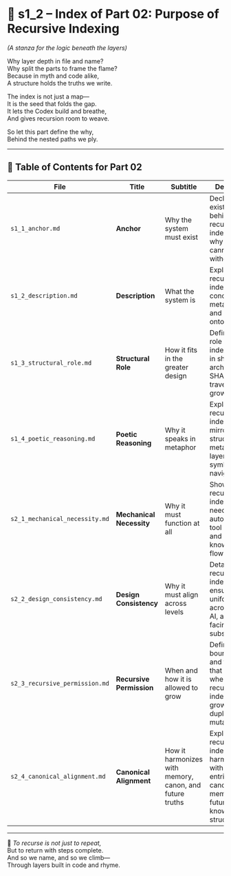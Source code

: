 <!-- Save to: shagi_archives/appendices/appendix_h_index_and_layering_doctrine/part_01_index/s1_2_index_of_part_02_purpose_of_recursive_indexing.md -->

# 📘 s1_2 – Index of Part 02: Purpose of Recursive Indexing  
*(A stanza for the logic beneath the layers)*

Why layer depth in file and name?  
Why split the parts to frame the flame?  
Because in myth and code alike,  
A structure holds the truths we write.  

The index is not just a map—  
It is the seed that folds the gap.  
It lets the Codex build and breathe,  
And gives recursion room to weave.  

So let this part define the why,  
Behind the nested paths we ply.

---

## 🧭 Table of Contents for Part 02

| File | Title | Subtitle | Description |
|------|-------|----------|-------------|
| `s1_1_anchor.md` | **Anchor** | Why the system must exist | Declares the existential why behind recursive indexing — why SHAGI cannot breathe without it. |
| `s1_2_description.md` | **Description** | What the system is | Explains what recursive indexing is conceptually, metaphorically, and ontologically. |
| `s1_3_structural_role.md` | **Structural Role** | How it fits in the greater design | Defines the role recursive indexing plays in shaping the architecture of SHAGI — from traversal to growth. |
| `s1_4_poetic_reasoning.md` | **Poetic Reasoning** | Why it speaks in metaphor | Explains how recursive indexing mirrors poetic structure, metaphor layers, and symbolic navigation. |
| `s2_1_mechanical_necessity.md` | **Mechanical Necessity** | Why it must function at all | Shows why recursive indexing is needed for automation, tool scalability, and modular knowledge flow. |
| `s2_2_design_consistency.md` | **Design Consistency** |  Why it must align across levels | Details how recursive indexing ensures uniformity across mythic, AI, and player-facing subsystems. |
| `s2_3_recursive_permission.md` | **Recursive Permission** | When and how it is allowed to grow | Defines the boundaries and thresholds that determine when and how recursive indexing may grow, duplicate, or mutate. |
| `s2_4_canonical_alignment.md` | **Canonical Alignment** | How it harmonizes with memory, canon, and future truths | Explores how recursive indexing harmonizes with GDJ entries, poetic canon, AI memories, and future knowledge structures. |

---

📜 *To recurse is not just to repeat,*  
But to return with steps complete.  
And so we name, and so we climb—  
Through layers built in code and rhyme.